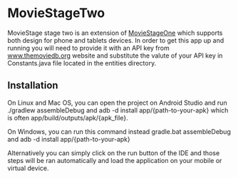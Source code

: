 # MovieStageTwo
MovieStage stage two is an extension of <a href="https://github.com/fouchimi/MovieStageOne">MovieStageOne</a> which supports both design for phone and tablets devices. In order to get this app up and running you will need to provide it with an API key from www.themoviedb.org website and substitute the valute of your API key in Constants.java file located in the entities directory. 

<h2>Installation</h2>
On Linux and Mac OS, you can open the project on Android Studio and run ./gradlew assembleDebug and adb -d install app/{path-to-your-apk} which is often app/build/outputs/apk/{apk_file}.

On Windows, you can run this command instead gradle.bat assembleDebug and adb -d install app/{path-to-your-apk}

Alternatively you can simply click on the run button of the IDE and those steps will be ran automatically and load the application on your mobile or virtual device.
